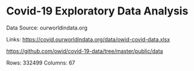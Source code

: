 # Covid-19 Exploratory Data Analysis

Data Source: ourworldindata.org

Links: https://covid.ourworldindata.org/data/owid-covid-data.xlsx

https://github.com/owid/covid-19-data/tree/master/public/data

Rows: 332499 Columns: 67
